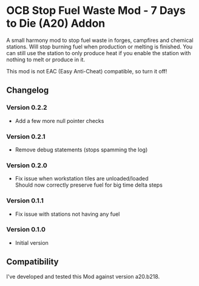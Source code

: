 # OCB Stop Fuel Waste Mod - 7 Days to Die (A20) Addon

A small harmony mod to stop fuel waste in forges, campfires and
chemical stations. Will stop burning fuel when production or melting
is finished. You can still use the station to only produce heat if
you enable the station with nothing to melt or produce in it.

This mod is not EAC (Easy Anti-Cheat) compatible, so turn it off!

## Changelog

### Version 0.2.2

- Add a few more null pointer checks

### Version 0.2.1

- Remove debug statements (stops spamming the log)

### Version 0.2.0

- Fix issue when workstation tiles are unloaded/loaded  
  Should now correctly preserve fuel for big time delta steps

### Version 0.1.1

- Fix issue with stations not having any fuel

### Version 0.1.0

- Initial version

## Compatibility

I've developed and tested this Mod against version a20.b218.

[1]: https://github.com/OCB7D2D/A20BepInExPreloader